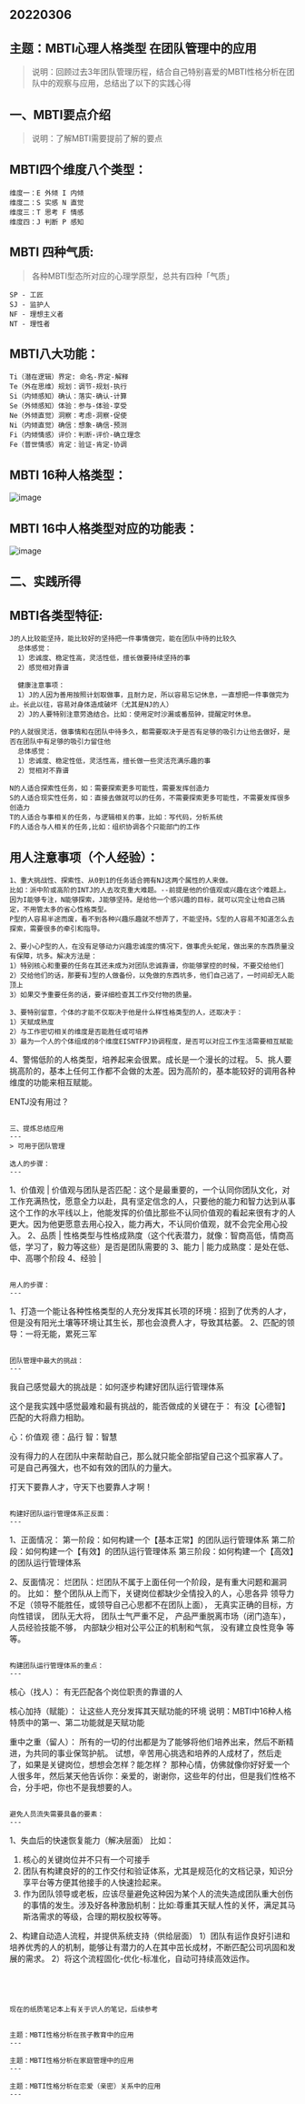 20220306
---

主题：MBTI心理人格类型 在团队管理中的应用
---
> 说明：回顾过去3年团队管理历程，结合自己特别喜爱的MBTI性格分析在团队中的观察与应用，总结出了以下的实践心得

一、MBTI要点介绍
---
> 说明：了解MBTI需要提前了解的要点

MBTI四个维度八个类型：
---
```
维度一：E 外倾 I 内倾
维度二：S 实感 N 直觉
维度三：T 思考 F 情感
维度四：J 判断 P 感知
```

MBTI 四种气质:
---

> 各种MBTI型态所对应的心理学原型，总共有四种「气质」

```
SP - 工匠
SJ - 监护人
NF - 理想主义者
NT - 理性者
```

MBTI八大功能：
---
```
Ti（潜在逻辑）界定: 命名-界定-解释
Te（外在思维）规划：调节-规划-执行
Si（内倾感知）确认：落实-确认-计算
Se（外倾感知）体验：参与-体验-享受
Ne（外倾直觉）洞察：考虑-洞察-促使
Ni（内倾直觉）确信：想象-确信-预测
Fi（内倾情感）评价：判断-评价-确立理念
Fe（普世情感）肯定：验证-肯定-协调
```


MBTI 16种人格类型：
---

![image](https://user-images.githubusercontent.com/59883081/158091633-90351334-d986-47ca-af1e-f6f636012fd7.png)


MBTI 16中人格类型对应的功能表：
---

![image](https://user-images.githubusercontent.com/59883081/158091049-e86acebe-8255-425c-9e8c-4c1e8e63d538.png)


二、实践所得
---

MBTI各类型特征:
---
```
J的人比较能坚持，能比较好的坚持把一件事情做完，能在团队中待的比较久
  总体感觉：
  1）忠诚度、稳定性高，灵活性低，擅长做要持续坚持的事 
  2）感觉相对靠谱
  
  健康注意事项：
  1）J的人因为善用按照计划取做事，且耐力足，所以容易忘记休息，一直想把一件事做完为止。长此以往，容易对身体造成破坏（尤其是NJ的人）
  2）J的人要特别注意劳逸结合。比如：使用定时沙漏或番茄钟，提醒定时休息。

P的人就很灵活，做事情和在团队中待多久，都需要取决于是否有足够的吸引力让他去做好，是否在团队中有足够的吸引力留住他 
  总体感觉：
  1）忠诚度、稳定性低，灵活性高，擅长做一些灵活充满乐趣的事 
  2）觉相对不靠谱

N的人适合探索性任务，如：需要探索更多可能性，需要发挥创造力
S的人适合现实性任务，如：直接去做就可以的任务，不需要探索更多可能性，不需要发挥很多创造力
T的人适合与事相关的任务，与逻辑相关的事，比如：写代码，分析系统
F的人适合与人相关的任务,比如：组织协调各个只能部门的工作
```
用人注意事项（个人经验）：
---
```
1、重大挑战性、探索性、从0到1的任务适合拥有NJ这两个属性的人来做。
比如：派中阶或高阶的INTJ的人去攻克重大难题。--前提是他的价值观或兴趣在这个难题上。因为I能够专注，N能够探索，J能够坚持。是给他一个感兴趣的目标，就可以完全让他自己搞定，不用管太多的省心性格类型。
P型的人容易半途而废，看不到各种兴趣乐趣就不想弄了，不能坚持。S型的人容易不知道怎么去探索，需要很多的牵引和指导。

2、要小心P型的人，在没有足够动力兴趣忠诚度的情况下，做事虎头蛇尾，做出来的东西质量没有保障，坑多。解决方法是：
1）特别核心和重要的任务在其还未成为对团队忠诚靠谱，你能够掌控的时候，不要交给他们
2）交给他们的话，那要有J型的人做备份，以免做的东西坑多，他们自己逃了，一时间却无人能顶上
3）如果交予重要任务的话，要详细检查其工作交付物的质量。

3、要特别留意，个体的才能不仅取决于他是什么样性格类型的人，还取决于：
1）天赋成熟度
2）与工作密切相关的维度是否能胜任或可培养
3）最为一个人的个体组成的8个维度EISNTFPJ协调程度，是否可以对应工作生活需要相互赋能
```
4、警惕低阶的人格类型，培养起来会很累。成长是一个漫长的过程。
5、挑人要挑高阶的，基本上任何工作都不会做的太差。因为高阶的，基本能较好的调用各种维度的功能来相互赋能。

ENTJ没有用过？
```

三、提炼总结应用
---
> 可用于团队管理

选人的步骤：
---
```
1、价值观 | 价值观与团队是否匹配：这个是最重要的，一个认同你团队文化，对工作充满热忱，愿意全力以赴，具有坚定信念的人，只要他的能力和智力达到从事这个工作的水平线以上，他能发挥的价值比那些不认同价值观的看起来很有才的人更大。因为他更愿意去用心投入，能力再大，不认同价值观，就不会完全用心投入。
2、品质 | 性格类型与性格成熟度（这个代表潜力，就像：智商高低，情商高低，学习了，毅力等这些）是否是团队需要的
3、能力 | 能力成熟度：是处在低、中、高哪个阶段
4、经验 | 
```

用人的步骤：
---
```
1、打造一个能让各种性格类型的人充分发挥其长项的环境：招到了优秀的人才，但是没有阳光土壤等环境让其生长，那也会浪费人才，导致其枯萎。
2、匹配的领导：一将无能，累死三军
```

团队管理中最大的挑战：
---
```
我自己感觉最大的挑战是：如何逐步构建好团队运行管理体系

这个是我实践中感觉最难和最有挑战的，能否做成的关键在于：
有没【心德智】匹配的大将鼎力相助。

心：价值观
德：品行
智：智慧

没有得力的人在团队中来帮助自己，那么就只能全部指望自己这个孤家寡人了。
可是自己再强大，也不如有效的团队的力量大。

打天下要靠人才，守天下也要靠人才啊！
```

构建好团队运行管理体系正反面：
---
```
1、正面情况：
第一阶段：如何构建一个【基本正常】的团队运行管理体系
第二阶段：如何构建一个【有效】的团队运行管理体系
第三阶段：如何构建一个【高效】的团队运行管理体系

2、反面情况：
烂团队：烂团队不属于上面任何一个阶段，是有重大问题和漏洞的。
比如：
整个团队从上而下，关键岗位都缺少全情投入的人，心思各异
领导力不足（领导不能胜任，或领导自己心思都不在团队上面），
无真实正确的目标，方向性错误，
团队无大将，
团队士气严重不足，
产品严重脱离市场（闭门造车），
人员经验技能不够，
内部缺少相对公平公正的机制和气氛，
没有建立良性竞争
等等。
```

构建团队运行管理体系的重点：
---
```
核心（找人）：
有无匹配各个岗位职责的靠谱的人

核心加持（赋能）：
让这些人充分发挥其天赋功能的环境
说明：MBTI中16种人格特质中的第一、第二功能就是天赋功能

重中之重（留人）：
所有的一切的付出都是为了能够将他们培养出来，然后不断精进，为共同的事业保驾护航。
试想，辛苦用心挑选和培养的人成材了，然后走了，如果是关键岗位，想想会怎样？能怎样？
那种心情，仿佛就像你好好爱一个人很多年，然后某天他告诉你：亲爱的，谢谢你，这些年的付出，但是我们性格不合，分手吧，你也不是我想要的人。
```

避免人员流失需要具备的要素：
---
```
1、失血后的快速恢复能力（解决层面）
比如：
1) 核心的关键岗位并不只有一个可接手
2) 团队有构建良好的的工作交付和验证体系，尤其是规范化的文档记录，知识分享平台等方便其他接手的人快速捡起来。
3) 作为团队领导或老板，应该尽量避免这种因为某个人的流失造成团队重大创伤的事情的发生。涉及好各种激励机制：比如:尊重其天赋人性的关怀，满足其马斯洛需求的等级，合理的期权股权等等。

2、构建自动造人流程，并提供系统支持（供给层面）
1）团队有运作良好引进和培养优秀的人的机制，能够让有潜力的人在其中茁长成材，不断匹配公司巩固和发展的需求。
2）将这个流程固化-优化-标准化，自动可持续高效运作。
```




现在的纸质笔记本上有关于识人的笔记，后续参考


主题：MBTI性格分析在孩子教育中的应用
---

主题：MBTI性格分析在家庭管理中的应用
---

主题：MBTI性格分析在恋爱（亲密）关系中的应用
---


